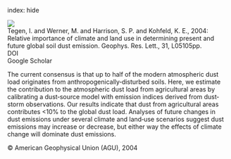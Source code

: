 index: hide

<div class="Citation">
    <div class="Citation-thumb CitationThumb-linked"  data-href="https://doi.org/10.1029/2003gl019216">
      <img src="https://static.claimspace.cloud/climate-study-static/refs/thumbs/11/Tegen_et_al_2004-thumb.png" />
    </div>

  <div class="Citation-body">
    <div class="Citation-text">Tegen, I. and Werner, M. and Harrison, S. P. and Kohfeld, K. E., 2004: Relative importance of climate and land use in determining present and future global soil dust emission. <span class="Article-journal">Geophys. Res. Lett., </span><span class="Article-volume">31, </span>L05105pp.</div>
    <div class="Citation-links">
      <div class="CitationLink" data-href="https://doi.org/10.1029/2003gl019216">
        <div class="CitationLink-icon CitationLink-Doi"></div>
        <div class="CitationLink-text">DOI</div>
      </div>
      <div class="CitationLink" data-href="https://scholar.google.com/scholar?q=10.1029/2003gl019216">
        <div class="CitationLink-icon CitationLink-Scholar"></div>
        <div class="CitationLink-text">Google Scholar</div>
      </div>
    </div>
  </div>
</div>

The current consensus is that up to half of the modern atmospheric dust load originates from anthropogenically‐disturbed soils. Here, we estimate the contribution to the atmospheric dust load from agricultural areas by calibrating a dust‐source model with emission indices derived from dust‐storm observations. Our results indicate that dust from agricultural areas contributes <10% to the global dust load. Analyses of future changes in dust emissions under several climate and land‐use scenarios suggest dust emissions may increase or decrease, but either way the effects of climate change will dominate dust emissions.

<div class="Citation-copy">
&copy; American Geophysical Union (AGU), 2004
</div>